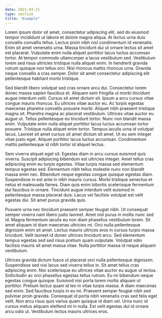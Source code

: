 ```yaml
---
date: 2021-03-21
type: section
title: "Example"
---
```


Lorem ipsum dolor sit amet, consectetur adipiscing elit, sed do eiusmod tempor incididunt ut labore et dolore magna aliqua. At lectus urna duis convallis convallis tellus. Lectus proin nibh nisl condimentum id venenatis. Enim sit amet venenatis urna. Massa tincidunt dui ut ornare lectus sit amet est placerat. Vulputate enim nulla aliquet porttitor lacus luctus accumsan tortor. At tempor commodo ullamcorper a lacus vestibulum sed. Vestibulum lorem sed risus ultricies tristique nulla aliquet enim. In hendrerit gravida rutrum quisque non tellus orci. Nisl rhoncus mattis rhoncus urna. Gravida neque convallis a cras semper. Dolor sit amet consectetur adipiscing elit pellentesque habitant morbi tristique.

Sed blandit libero volutpat sed cras ornare arcu dui. Consectetur lorem donec massa sapien faucibus et. Aliquam sem fringilla ut morbi tincidunt augue interdum velit. Cursus sit amet dictum sit. Ipsum a arcu cursus vitae congue mauris rhoncus. Eu ultrices vitae auctor eu. Ac turpis egestas maecenas pharetra convallis posuere morbi. Aliquet nibh praesent tristique magna sit. Pharetra magna ac placerat vestibulum. Ultrices vitae auctor eu augue ut. Tellus pellentesque eu tincidunt tortor. Nunc non blandit massa enim. Vulputate enim nulla aliquet porttitor lacus luctus accumsan tortor posuere. Tristique nulla aliquet enim tortor. Tempus iaculis urna id volutpat lacus. Laoreet sit amet cursus sit amet dictum sit amet. Ut eu sem integer vitae justo eget. Aliquet porttitor lacus luctus accumsan. Condimentum mattis pellentesque id nibh tortor id aliquet lectus.

Sem viverra aliquet eget sit. Egestas diam in arcu cursus euismod quis viverra. Suscipit adipiscing bibendum est ultricies integer. Amet tellus cras adipiscing enim eu turpis egestas. Vitae turpis massa sed elementum tempus egestas sed. Elementum nibh tellus molestie nunc non blandit massa enim nec. Bibendum neque egestas congue quisque egestas diam. Suspendisse in est ante in nibh mauris cursus. Morbi tristique senectus et netus et malesuada fames. Diam quis enim lobortis scelerisque fermentum dui faucibus in ornare. Tincidunt augue interdum velit euismod in pellentesque massa placerat duis. Lacus vel facilisis volutpat est velit egestas dui. Sit amet purus gravida quis.

Posuere urna nec tincidunt praesent semper feugiat nibh. Ut consequat semper viverra nam libero justo laoreet. Amet nisl purus in mollis nunc sed id. Magna fermentum iaculis eu non diam phasellus vestibulum lorem. Sit amet aliquam id diam maecenas ultricies mi. Orci nulla pellentesque dignissim enim sit amet. Lectus mauris ultrices eros in cursus turpis massa tincidunt. Velit laoreet id donec ultrices tincidunt arcu. Sed elementum tempus egestas sed sed risus pretium quam vulputate. Volutpat odio facilisis mauris sit amet massa vitae. Nulla porttitor massa id neque aliquam vestibulum.

Ultrices gravida dictum fusce ut placerat orci nulla pellentesque dignissim. Suspendisse sed nisi lacus sed viverra tellus in. Sit amet tellus cras adipiscing enim. Nisi scelerisque eu ultrices vitae auctor eu augue ut lectus. Sollicitudin ac orci phasellus egestas tellus rutrum. Eu mi bibendum neque egestas congue quisque. Euismod nisi porta lorem mollis aliquam ut porttitor. Pretium lectus quam id leo in vitae turpis massa. A diam maecenas sed enim. Sed faucibus turpis in eu mi. Praesent semper feugiat nibh sed pulvinar proin gravida. Consequat id porta nibh venenatis cras sed felis eget velit. Non arcu risus quis varius quam quisque id diam vel. Urna nunc id cursus metus aliquam eleifend mi in nulla. Est velit egestas dui id ornare arcu odio ut. Vestibulum lectus mauris ultrices eros.
